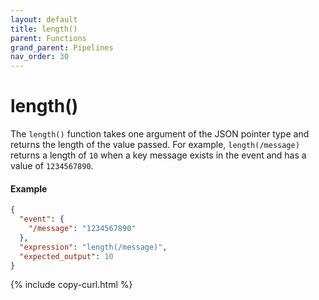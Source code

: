 ```yaml
---
layout: default
title: length()
parent: Functions
grand_parent: Pipelines
nav_order: 30
---
```


# length()

The `length()` function takes one argument of the JSON pointer type and returns the length of the value passed. For example, `length(/message)` returns a length of `10` when a key message exists in the event and has a value of `1234567890`.

#### Example 

```json
{
  "event": {
    "/message": "1234567890"
  },
  "expression": "length(/message)",
  "expected_output": 10
}
```
{% include copy-curl.html %}

